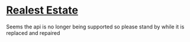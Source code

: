 # [Realest Estate](https://realestestate.onrender.com/)
Seems the api is no longer being supported so please stand by while it is replaced and repaired
